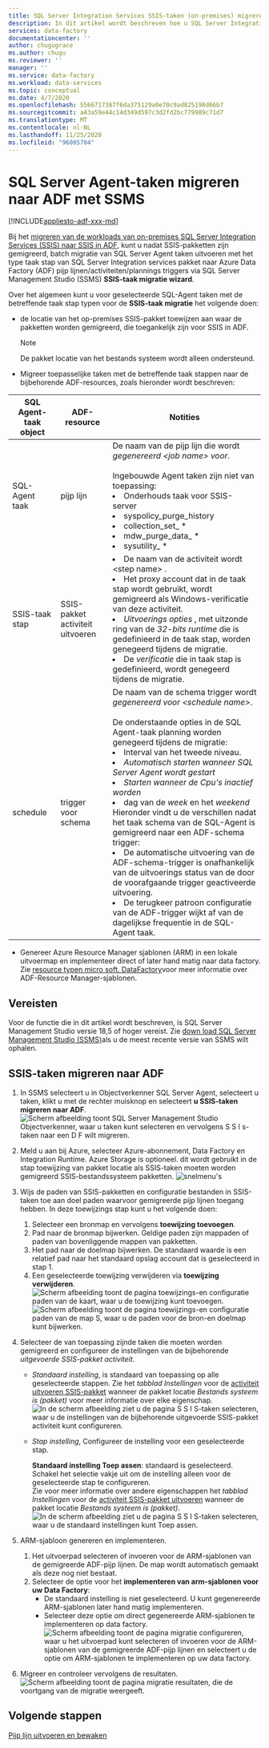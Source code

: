 ```yaml
---
title: SQL Server Integration Services SSIS-taken (on-premises) migreren naar Azure Data Factory
description: In dit artikel wordt beschreven hoe u SQL Server Integration Services (SSIS)-taken migreert naar Azure Data Factory pijp lijnen/activiteiten/triggers met behulp van SQL Server Management Studio.
services: data-factory
documentationcenter: ''
author: chugugrace
ms.author: chugu
ms.reviewer: ''
manager: ''
ms.service: data-factory
ms.workload: data-services
ms.topic: conceptual
ms.date: 4/7/2020
ms.openlocfilehash: 5566717387f6da375129a0e70c9ad825198d66b7
ms.sourcegitcommit: a43a59e44c14d349d597c3d2fd2bc779989c71d7
ms.translationtype: MT
ms.contentlocale: nl-NL
ms.lasthandoff: 11/25/2020
ms.locfileid: "96005704"
---
```

# <a name="migrate-sql-server-agent-jobs-to-adf-with-ssms"></a>SQL Server Agent-taken migreren naar ADF met SSMS

[!INCLUDE[appliesto-adf-xxx-md](includes/appliesto-adf-xxx-md.md)]

Bij het [migreren van de workloads van on-premises SQL Server Integration Services (SSIS) naar SSIS in ADF](scenario-ssis-migration-overview.md), kunt u nadat SSIS-pakketten zijn gemigreerd, batch migratie van SQL Server Agent taken uitvoeren met het type taak stap van SQL Server Integration services pakket naar Azure Data Factory (ADF) pijp lijnen/activiteiten/plannings triggers via SQL Server Management Studio (SSMS) **SSIS-taak migratie wizard**.

Over het algemeen kunt u voor geselecteerde SQL-Agent taken met de betreffende taak stap typen voor de **SSIS-taak migratie** het volgende doen:

- de locatie van het op-premises SSIS-pakket toewijzen aan waar de pakketten worden gemigreerd, die toegankelijk zijn voor SSIS in ADF.
    > [!NOTE]
    > De pakket locatie van het bestands systeem wordt alleen ondersteund.
- Migreer toepasselijke taken met de betreffende taak stappen naar de bijbehorende ADF-resources, zoals hieronder wordt beschreven:

|SQL Agent-taak object  |ADF-resource  |Notities|
|---------|---------|---------|
|SQL-Agent taak|pijp lijn     |De naam van de pijp lijn die wordt *gegenereerd \<job name> voor*. <br> <br> Ingebouwde Agent taken zijn niet van toepassing: <li> Onderhouds taak voor SSIS-server <li> syspolicy_purge_history <li> collection_set_ * <li> mdw_purge_data_ * <li> sysutility_ *|
|SSIS-taak stap|SSIS-pakket activiteit uitvoeren|<li> De naam van de activiteit wordt \<step name> . <li> Het proxy account dat in de taak stap wordt gebruikt, wordt gemigreerd als Windows-verificatie van deze activiteit. <li> *Uitvoerings opties* , met uitzonde ring van de *32-bits runtime* die is gedefinieerd in de taak stap, worden genegeerd tijdens de migratie. <li> De *verificatie* die in taak stap is gedefinieerd, wordt genegeerd tijdens de migratie.|
|schedule      |trigger voor schema        |De naam van de schema trigger wordt *gegenereerd voor \<schedule name>*. <br> <br> De onderstaande opties in de SQL Agent-taak planning worden genegeerd tijdens de migratie: <li> Interval van het tweede niveau. <li> *Automatisch starten wanneer SQL Server Agent wordt gestart* <li> *Starten wanneer de Cpu's inactief worden* <li> dag van de *week* en het *weekend*<time zone> <br> Hieronder vindt u de verschillen nadat het taak schema van de SQL-Agent is gemigreerd naar een ADF-schema trigger: <li> De automatische uitvoering van de ADF-schema-trigger is onafhankelijk van de uitvoerings status van de door de voorafgaande trigger geactiveerde uitvoering. <li> De terugkeer patroon configuratie van de ADF-trigger wijkt af van de dagelijkse frequentie in de SQL-Agent taak.|

- Genereer Azure Resource Manager sjablonen (ARM) in een lokale uitvoermap en implementeer direct of later hand matig naar data factory. Zie [resource typen micro soft. DataFactory](/azure/templates/microsoft.datafactory/allversions)voor meer informatie over ADF-Resource Manager-sjablonen.

## <a name="prerequisites"></a>Vereisten

Voor de functie die in dit artikel wordt beschreven, is SQL Server Management Studio versie 18,5 of hoger vereist. Zie [down load SQL Server Management Studio (SSMS)](/sql/ssms/download-sql-server-management-studio-ssms?view=sql-server-ver15)als u de meest recente versie van SSMS wilt ophalen.

## <a name="migrate-ssis-jobs-to-adf"></a>SSIS-taken migreren naar ADF

1. In SSMS selecteert u in Objectverkenner SQL Server Agent, selecteert u taken, klikt u met de rechter muisknop en selecteert **u SSIS-taken migreren naar ADF**.
![Scherm afbeelding toont SQL Server Management Studio Objectverkenner, waar u taken kunt selecteren en vervolgens S S I s-taken naar een D F wilt migreren.](media/how-to-migrate-ssis-job-ssms/menu.png)

1. Meld u aan bij Azure, selecteer Azure-abonnement, Data Factory en Integration Runtime. Azure Storage is optioneel. dit wordt gebruikt in de stap toewijzing van pakket locatie als SSIS-taken moeten worden gemigreerd SSIS-bestandssysteem pakketten.
![snelmenu's](media/how-to-migrate-ssis-job-ssms/step1.png)

1. Wijs de paden van SSIS-pakketten en configuratie bestanden in SSIS-taken toe aan doel paden waarvoor gemigreerde pijp lijnen toegang hebben. In deze toewijzings stap kunt u het volgende doen:

    1. Selecteer een bronmap en vervolgens **toewijzing toevoegen**.
    1. Pad naar de bronmap bijwerken. Geldige paden zijn mappaden of paden van bovenliggende mappen van pakketten.
    1. Het pad naar de doelmap bijwerken. De standaard waarde is een relatief pad naar het standaard opslag account dat is geselecteerd in stap 1.
    1. Een geselecteerde toewijzing verwijderen via **toewijzing verwijderen**.
![Scherm afbeelding toont de pagina toewijzings-en configuratie paden van de kaart, waar u de toewijzing kunt toevoegen. ](media/how-to-migrate-ssis-job-ssms/step2.png)
 ![ Scherm afbeelding toont de pagina toewijzings-en configuratie paden van de map S, waar u de paden voor de bron-en doelmap kunt bijwerken.](media/how-to-migrate-ssis-job-ssms/step2-1.png)

1. Selecteer de van toepassing zijnde taken die moeten worden gemigreerd en configureer de instellingen van de bijbehorende *uitgevoerde SSIS-pakket activiteit*.

    - *Standaard instelling*, is standaard van toepassing op alle geselecteerde stappen. Zie het *tabblad Instellingen* voor de [activiteit uitvoeren SSIS-pakket](how-to-invoke-ssis-package-ssis-activity.md) wanneer de pakket locatie *Bestands systeem is (pakket)* voor meer informatie over elke eigenschap.
    ![In de scherm afbeelding ziet u de pagina S S I S-taken selecteren, waar u de instellingen van de bijbehorende uitgevoerde SSIS-pakket activiteit kunt configureren.](media/how-to-migrate-ssis-job-ssms/step3-1.png)
    - *Stap instelling*, Configureer de instelling voor een geselecteerde stap.
        
        **Standaard instelling Toep assen**: standaard is geselecteerd. Schakel het selectie vakje uit om de instelling alleen voor de geselecteerde stap te configureren.  
        Zie voor meer informatie over andere eigenschappen het *tabblad Instellingen* voor de [activiteit SSIS-pakket uitvoeren](how-to-invoke-ssis-package-ssis-activity.md) wanneer de pakket locatie *Bestands systeem is (pakket)*.
    ![In de scherm afbeelding ziet u de pagina S S I S-taken selecteren, waar u de standaard instellingen kunt Toep assen.](media/how-to-migrate-ssis-job-ssms/step3-2.png)

1. ARM-sjabloon genereren en implementeren.
    1. Het uitvoerpad selecteren of invoeren voor de ARM-sjablonen van de gemigreerde ADF-pijp lijnen. De map wordt automatisch gemaakt als deze nog niet bestaat.
    2. Selecteer de optie voor het **implementeren van arm-sjablonen voor uw Data Factory**:
        - De standaard instelling is niet geselecteerd. U kunt gegenereerde ARM-sjablonen later hand matig implementeren.
        - Selecteer deze optie om direct gegenereerde ARM-sjablonen te implementeren op data factory.
    ![Scherm afbeelding toont de pagina migratie configureren, waar u het uitvoerpad kunt selecteren of invoeren voor de ARM-sjablonen van de gemigreerde ADF-pijp lijnen en selecteert u de optie om ARM-sjablonen te implementeren op uw data factory.](media/how-to-migrate-ssis-job-ssms/step4.png)

1. Migreer en controleer vervolgens de resultaten.
![Scherm afbeelding toont de pagina migratie resultaten, die de voortgang van de migratie weergeeft.](media/how-to-migrate-ssis-job-ssms/step5.png)

## <a name="next-steps"></a>Volgende stappen

[Pijp lijn uitvoeren en bewaken](how-to-invoke-ssis-package-ssis-activity.md)